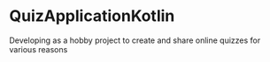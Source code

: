 # QuizApplicationKotlin
Developing as a hobby project to create and share online quizzes for various reasons
